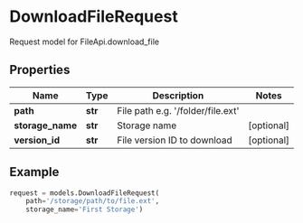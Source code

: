 # DownloadFileRequest

Request model for FileApi.download_file

## Properties

Name | Type | Description | Notes
---- | ---- | ----------- | -----
**path** |**str** |File path e.g. '/folder/file.ext' |
**storage_name** |**str** |Storage name |[optional] 
**version_id** |**str** |File version ID to download |[optional] 

## Example
```python
request = models.DownloadFileRequest(
    path='/storage/path/to/file.ext',
    storage_name='First Storage')
```

